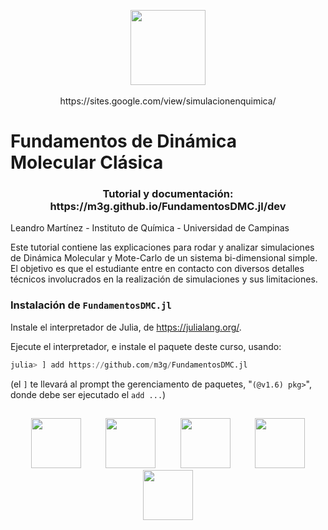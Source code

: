 

<p align=center>
<img height=120px src=https://user-images.githubusercontent.com/31046348/125136756-c9a18000-e0e1-11eb-982b-dfb2386fef4f.png><br><br>
https://sites.google.com/view/simulacionenquimica/
</p>

# Fundamentos de Dinámica Molecular Clásica

<center><h3>Tutorial y documentación: https://m3g.github.io/FundamentosDMC.jl/dev</h3></center>

Leandro Martínez - Instituto de Química - Universidad de Campinas

Este tutorial contiene las explicaciones para rodar y analizar simulaciones de Dinámica Molecular y Mote-Carlo de un sistema bi-dimensional simple. El objetivo es que el estudiante entre en contacto con diversos detalles técnicos involucrados en la realización de simulaciones y sus limitaciones.

### Instalación de `FundamentosDMC.jl`

Instale el interpretador de Julia, de https://julialang.org/.

Ejecute el interpretador, e instale el paquete deste curso, usando:
```julia
julia> ] add https://github.com/m3g/FundamentosDMC.jl
```
(el `]` te llevará al prompt the gerenciamento de paquetes, "`(@v1.6) pkg>`", donde debe ser ejecutado el `add ...`)

##
<p align=center>
<img height=80px src=https://user-images.githubusercontent.com/5021636/124803402-7091ea80-df2f-11eb-8307-1305ac0d1d9a.png>
&nbsp;&nbsp;&nbsp;&nbsp;&nbsp;&nbsp;&nbsp;&nbsp;
<img height=80px src=https://user-images.githubusercontent.com/31046348/119070689-e0b7d180-b9be-11eb-8da8-ce2fb70b6c9a.png>
&nbsp;&nbsp;&nbsp;&nbsp;&nbsp;&nbsp;&nbsp;&nbsp;
<img height=80px src=https://user-images.githubusercontent.com/31046348/119070703-e6151c00-b9be-11eb-9dae-23e5ffd4aefa.png>
&nbsp;&nbsp;&nbsp;&nbsp;&nbsp;&nbsp;&nbsp;&nbsp;
<img height=80px src=https://user-images.githubusercontent.com/31046348/119070710-e9a8a300-b9be-11eb-9528-445cd28df6f3.png>
<br>
<img height=80px src=https://user-images.githubusercontent.com/31046348/125136807-e6d64e80-e0e1-11eb-9380-050a86bfab3d.png>
</p>

